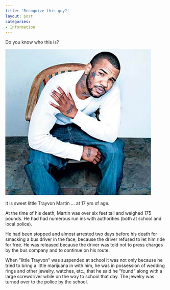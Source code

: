 ```yaml
---
title: 'Recognize this guy?'
layout: post
categories:
- Information
---
```


Do you know who this is?  
  
![trayvon-martin-at-17](/assets/img/2013/03/trayvon-martin-at-17.jpg)

It is sweet little Trayvon Martin ... at 17 yrs of age.

At the time of his death, Martin was over six feet tall and weighed 175 pounds. He had had numerous run ins with authorities (both at school and local police).

He had been stopped and almost arrested two days before his death for smacking a bus driver in the face, because the driver refused to let him ride for free. He was released because the driver was told not to press charges by the bus company and to continue on his route.

When "little Trayvon" was suspended at school it was not only because he tried to bring a little marijuana in with him, he was in possession of wedding rings and other jewelry, watches, etc., that he said he "found" along with a large screwdriver while on the way to school that day. The jewelry was turned over to the police by the school.